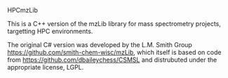 HPCmzLib

This is a C++ version of the mzLib library for mass spectrometry projects, targetting HPC environments.

The original C# version was developed by the L.M. Smith Group https://github.com/smith-chem-wisc/mzLib,
which itself is based on code from https://github.com/dbaileychess/CSMSL and distrubuted under the appropriate license, LGPL.


